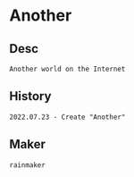 # Another


## Desc
```
Another world on the Internet
```

## History
```
2022.07.23 - Create "Another"
```

## Maker
```
rainmaker
```